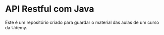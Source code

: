 # API Restful com Java 

<p>Este é um repositório criado para guardar o material das aulas de um curso da Udemy.</p>
